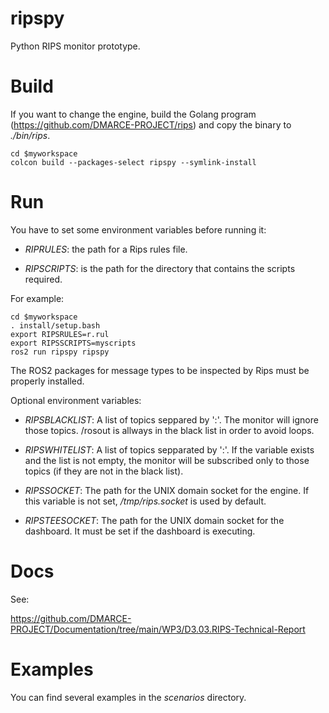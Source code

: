 # ripspy

Python RIPS monitor prototype.

# Build

If you want to change the engine, build the Golang program
(https://github.com/DMARCE-PROJECT/rips) and copy the binary to _./bin/rips_.

```
cd $myworkspace
colcon build --packages-select ripspy --symlink-install
```

# Run

You have to set some environment variables before running it:

* *RIPRULES*: the path for a Rips rules file.

* *RIPSCRIPTS*: is the path for the directory that contains the scripts
required.

For example:

```
cd $myworkspace
. install/setup.bash
export RIPSRULES=r.rul
export RIPSSCRIPTS=myscripts
ros2 run ripspy ripspy
```

The ROS2 packages for message types to be inspected by Rips must
be properly installed.

Optional environment variables:

* *RIPSBLACKLIST*: A list of topics seppared by ':'. The monitor will ignore
those topics. /rosout is allways in the black list in order to avoid loops.

* *RIPSWHITELIST*: A list of topics sepparated by ':'. If the variable exists
  and the list is not empty, the monitor will be subscribed only to those
  topics (if they are not in the black list).

* *RIPSSOCKET*: The path for the UNIX domain socket for the engine. If this
variable is not set, */tmp/rips.socket* is used by default.

* *RIPSTEESOCKET*: The path for the UNIX domain socket for the dashboard.
It must be set if the dashboard is executing.

# Docs

See:

https://github.com/DMARCE-PROJECT/Documentation/tree/main/WP3/D3.03.RIPS-Technical-Report

# Examples

You can find several examples in the _scenarios_ directory.
